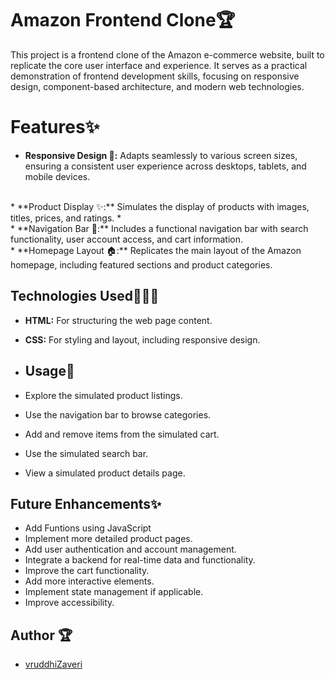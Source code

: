 # Amazon Frontend Clone🏆

This project is a frontend clone of the Amazon e-commerce website, built to replicate the core user interface and experience. It serves as a practical demonstration of frontend development skills, focusing on responsive design, component-based architecture, and modern web technologies.
# Features✨

* **Responsive Design 🎨:** Adapts seamlessly to various screen sizes, ensuring a consistent user experience across desktops, tablets, and mobile devices.
 <br>
* **Product Display ✨:** Simulates the display of products with images, titles, prices, and ratings.
* <br>
* **Navigation Bar 🍻:** Includes a functional navigation bar with search functionality, user account access, and cart information.
<br>
* **Homepage Layout 🏠:** Replicates the main layout of the Amazon homepage, including featured sections and product categories.
<br>


## Technologies Used👩🏻‍💻

* **HTML:** For structuring the web page content.
* **CSS:** For styling and layout, including responsive design.

* ## Usage🧠

* Explore the simulated product listings.
* Use the navigation bar to browse categories.
* Add and remove items from the simulated cart.
* Use the simulated search bar.
* View a simulated product details page.

## Future Enhancements✨

* Add Funtions using JavaScript
* Implement more detailed product pages.
* Add user authentication and account management.
* Integrate a backend for real-time data and functionality.
* Improve the cart functionality.
* Add more interactive elements.
* Implement state management if applicable.
* Improve accessibility.

## Author 🏆

* [vruddhiZaveri](https://github.com/vruddhiZaveri)
